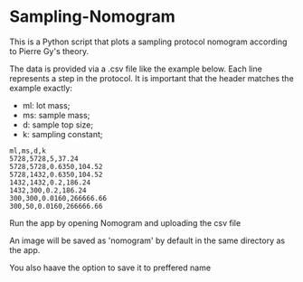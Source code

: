 # Sampling-Nomogram
This is a Python script that plots a sampling protocol nomogram according to Pierre Gy's theory.

The data is provided via a .csv file like the example below. Each line represents a step in the protocol. It is important that the header matches the example exactly:

* ml: lot mass;
* ms: sample mass;
* d: sample top size;
* k: sampling constant;

```
ml,ms,d,k
5728,5728,5,37.24
5728,5728,0.6350,104.52
5728,1432,0.6350,104.52
1432,1432,0.2,186.24
1432,300,0.2,186.24
300,300,0.0160,266666.66
300,50,0.0160,266666.66
```

Run the app by opening Nomogram and uploading the csv file

An image will be saved as 'nomogram' by default in the same directory as the app.

You also haave the option to save it to preffered name
